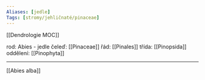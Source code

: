 ```yaml
---
Aliases: [jedle]
Tags: [stromy/jehličnaté/pinaceae]
---
```

[[Dendrologie MOC]]

rod: Abies - jedle
čeleď: [[Pinaceae]]
řád: [[Pinales]]
třída: [[Pinopsida]]
oddělení: [[Pinophyta]]

---
[[Abies alba]]
